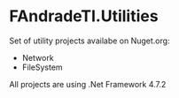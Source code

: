 # FAndradeTI.Utilities

Set of utility projects availabe on Nuget.org:

- Network  
- FileSystem

All projects are using .Net Framework 4.7.2
